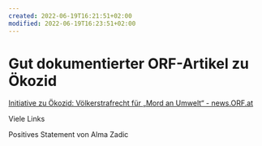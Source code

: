 ```yaml
---
created: 2022-06-19T16:21:51+02:00
modified: 2022-06-19T16:23:51+02:00
---
```


# Gut dokumentierter ORF-Artikel zu Ökozid

[Initiative zu Ökozid: Völkerstrafrecht für „Mord an Umwelt“ - news.ORF.at](https://orf.at/stories/3242766/ )

Viele Links

Positives Statement von Alma Zadic
